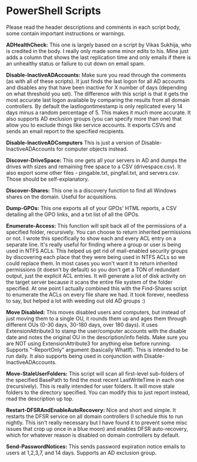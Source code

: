 # PowerShell Scripts
Please read the header descriptions and comments in each script body, some contain important instructions or warnings.

**ADHealthCheck:** This one is largely based on a script by Vikas Sukhija, who is credited in the body. I really only made some minor edits to his. Mine just adds a column that shows the last replication time and only emails if there is an unhealthy status or failure to cut down on email spam.

**Disable-InactiveADAccounts:** Make sure you read through the comments (as with all of these scripts). It just finds the last logon for all AD accounts and disables any that have been inactive for X number of days (depending on what threshold you set). The difference with this script is that it gets the most accurate last logon available by comparing the results from all domain controllers. By default the lastlogontimestamp is only replicated every 14 days minus a random percentage of 5. This makes it much more accurate. It also supports AD exclusion groups (you can specify more than one) that allow you to exclude things like service accounts. It exports CSVs and sends an email report to the specified recipients.

**Disable-InactiveADComputers** This is just a version of Disable-InactiveADAccounts for computer objects instead. 

**Discover-DriveSpace:** This one gets all your servers in AD and dumps the drives with sizes and remaining free space to a CSV (drivespace.csv). It also export some other files - pingable.txt, pingfail.txt, and servers.csv. Those should be self-explanatory.

**Discover-Shares:** This one is a discovery function to find all Windows shares on the domain. Useful for acquisitions.

**Dump-GPOs:** This one exports all of your GPOs' HTML reports, a CSV detailing all the GPO links, and a txt list of all the GPOs.

**Enumerate-Access:** This function will spit back all of the permissions of a specified folder, recursively. You can choose to return inherited permissions or not. I wrote this specifically to show each and every ACL entry on a separate line. It's really useful for finding where a group or user is being used in NTFS ACLs. This helped us get rid of mail-enabled security groups by discovering each place that they were being used in NTFS ACLs so we could replace them. In most cases you won't want it to return inherited permissions (it doesn't by default) so you don't get a TON of redundant output, just the explicit ACL entries. It will generate a lot of disk activity on the target server because it scans the entire file system of the folder specified. At one point I actually combined this with the Find-Shares script to enumerate the ACLs on every file share we had. It took forever, needless to say, but helped a lot with weeding out old AD groups :)

**Move Disabled:** This moves disabled users and computers, but instead of just moving them to a single OU, it rounds them up and ages them through different OUs (0-30 days, 30-180 days, over 180 days). It uses ExtensionAttribute3 to stamp the user/computer accounts with the disable date and notes the original OU in the description/info fields. Make sure you are NOT using ExtensionAttribute3 for anything else before running. Supports "-ReportOnly" argument (basically WhatIf). This is intended to be run daily. It also supports being used in conjunction with Disable-InactiveADAccounts.

**Move-StaleUserFolders:** This script will scan all first-level sub-folders of the specified BasePath to find the most recent LastWriteTime in each one (recursively). This is really intended for user folders. It will move stale folders to the directory specified. You can modify this to just report instead, read the description up top.

**Restart-DFSRAndEnableAutoRecovery:** Nice and short and simple. It restarts the DFSR service on all domain controllers (I schedule this to run nightly. This isn't really necessary but I have found it to prevent some misc issues that crop up once in a blue moon) and enables DFSR auto-recovery, which for whatever reason is disabled on domain controllers by default.

**Send-PasswordNotices:** This sends password expiration notice emails to users at 1,2,3,7, and 14 days. Supports an AD exclusion group.







